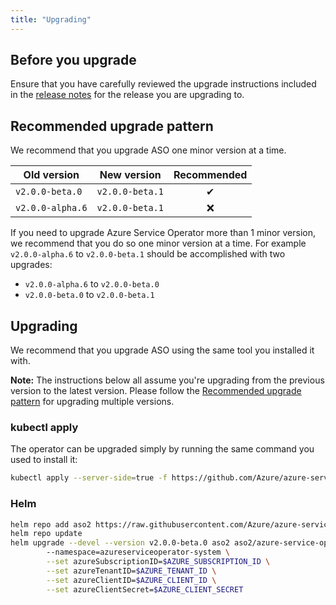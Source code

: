 ```yaml
---
title: "Upgrading"
---
```


## Before you upgrade

Ensure that you have carefully reviewed the upgrade instructions included in the [release notes](https://github.com/Azure/azure-service-operator/releases) for the release
you are upgrading to.

## Recommended upgrade pattern

We recommend that you upgrade ASO one minor version at a time. 

| Old version      | New version     |  Recommended  |
|------------------|-----------------|:-------------:|
| `v2.0.0-beta.0`  | `v2.0.0-beta.1` |       ✔       |
| `v2.0.0-alpha.6` | `v2.0.0-beta.1` |       ❌       |

If you need to upgrade Azure Service Operator more than 1 minor version, we recommend that you do so one minor version at a time.
For example `v2.0.0-alpha.6` to `v2.0.0-beta.1` should be accomplished with two upgrades:
 - `v2.0.0-alpha.6` to `v2.0.0-beta.0`
 - `v2.0.0-beta.0` to `v2.0.0-beta.1`

## Upgrading

We recommend that you upgrade ASO using the same tool you installed it with. 

**Note:** The instructions below all assume you're upgrading from the previous version to the latest version. Please follow 
the [Recommended upgrade pattern](#recommended-upgrade-pattern) for upgrading multiple versions. 

### kubectl apply

The operator can be upgraded simply by running the same command you used to install it: 

```bash
kubectl apply --server-side=true -f https://github.com/Azure/azure-service-operator/releases/download/v2.0.0-beta.0/azureserviceoperator_v2.0.0-beta.1.yaml
```

### Helm

```bash
helm repo add aso2 https://raw.githubusercontent.com/Azure/azure-service-operator/main/v2/charts
helm repo update
helm upgrade --devel --version v2.0.0-beta.0 aso2 aso2/azure-service-operator \ 
        --namespace=azureserviceoperator-system \
        --set azureSubscriptionID=$AZURE_SUBSCRIPTION_ID \
        --set azureTenantID=$AZURE_TENANT_ID \
        --set azureClientID=$AZURE_CLIENT_ID \
        --set azureClientSecret=$AZURE_CLIENT_SECRET
```